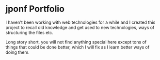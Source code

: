 # jponf Portfolio

I haven't been working with web technologies for a while and I created
this project to recall old knowledge and get used to new technologies,
ways of structuring the files etc.

Long story short, you will not find anything special here except tons
of things that could be done better, which I will fix as I learn better
ways of doing them.
